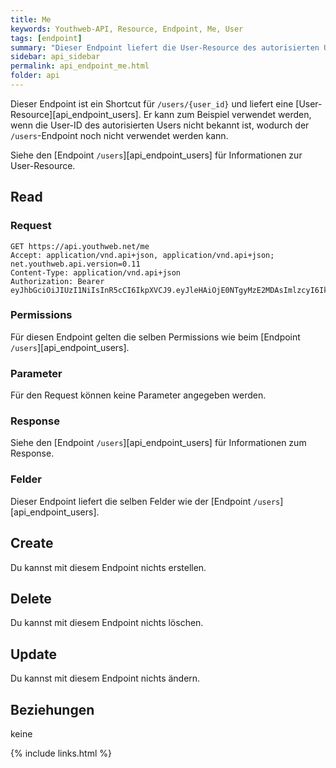 ```yaml
---
title: Me
keywords: Youthweb-API, Resource, Endpoint, Me, User
tags: [endpoint]
summary: "Dieser Endpoint liefert die User-Resource des autorisierten User"
sidebar: api_sidebar
permalink: api_endpoint_me.html
folder: api
---
```


Dieser Endpoint ist ein Shortcut für `/users/{user_id}` und liefert eine [User-Resource][api_endpoint_users]. Er kann zum Beispiel verwendet werden, wenn die User-ID des autorisierten Users nicht bekannt ist, wodurch der `/users`-Endpoint noch nicht verwendet werden kann.

Siehe den [Endpoint `/users`][api_endpoint_users] für Informationen zur User-Resource.

## Read

### Request

```
GET https://api.youthweb.net/me
Accept: application/vnd.api+json, application/vnd.api+json; net.youthweb.api.version=0.11
Content-Type: application/vnd.api+json
Authorization: Bearer eyJhbGciOiJIUzI1NiIsInR5cCI6IkpXVCJ9.eyJleHAiOjE0NTgyMzE2MDAsImlzcyI6IkpOdlBnY3ROcEg1Y0s2UmMifQ.BOn0XFDDYa5iBHJb636A0C0m4sU5NO8SA_CPOVHoWNs
```

### Permissions

Für diesen Endpoint gelten die selben Permissions wie beim [Endpoint `/users`][api_endpoint_users].

### Parameter

Für den Request können keine Parameter angegeben werden.

### Response

Siehe den [Endpoint `/users`][api_endpoint_users] für Informationen zum Response.

### Felder

Dieser Endpoint liefert die selben Felder wie der [Endpoint `/users`][api_endpoint_users].

## Create

Du kannst mit diesem Endpoint nichts erstellen.

## Delete

Du kannst mit diesem Endpoint nichts löschen.

## Update

Du kannst mit diesem Endpoint nichts ändern.

## Beziehungen

keine

{% include links.html %}
